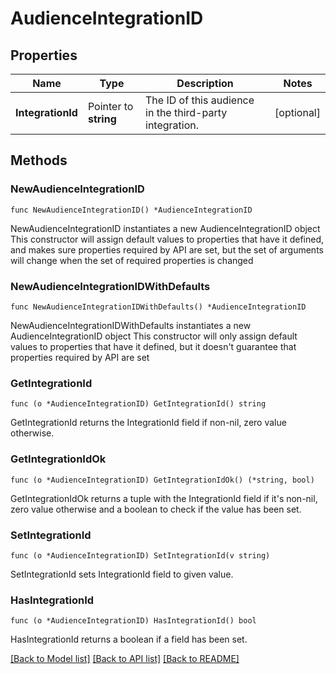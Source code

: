# AudienceIntegrationID

## Properties

Name | Type | Description | Notes
------------ | ------------- | ------------- | -------------
**IntegrationId** | Pointer to **string** | The ID of this audience in the third-party integration. | [optional] 

## Methods

### NewAudienceIntegrationID

`func NewAudienceIntegrationID() *AudienceIntegrationID`

NewAudienceIntegrationID instantiates a new AudienceIntegrationID object
This constructor will assign default values to properties that have it defined,
and makes sure properties required by API are set, but the set of arguments
will change when the set of required properties is changed

### NewAudienceIntegrationIDWithDefaults

`func NewAudienceIntegrationIDWithDefaults() *AudienceIntegrationID`

NewAudienceIntegrationIDWithDefaults instantiates a new AudienceIntegrationID object
This constructor will only assign default values to properties that have it defined,
but it doesn't guarantee that properties required by API are set

### GetIntegrationId

`func (o *AudienceIntegrationID) GetIntegrationId() string`

GetIntegrationId returns the IntegrationId field if non-nil, zero value otherwise.

### GetIntegrationIdOk

`func (o *AudienceIntegrationID) GetIntegrationIdOk() (*string, bool)`

GetIntegrationIdOk returns a tuple with the IntegrationId field if it's non-nil, zero value otherwise
and a boolean to check if the value has been set.

### SetIntegrationId

`func (o *AudienceIntegrationID) SetIntegrationId(v string)`

SetIntegrationId sets IntegrationId field to given value.

### HasIntegrationId

`func (o *AudienceIntegrationID) HasIntegrationId() bool`

HasIntegrationId returns a boolean if a field has been set.


[[Back to Model list]](../README.md#documentation-for-models) [[Back to API list]](../README.md#documentation-for-api-endpoints) [[Back to README]](../README.md)


